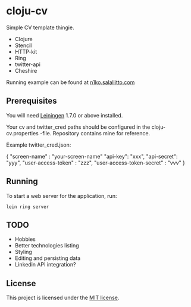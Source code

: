 # cloju-cv

Simple CV template thingie. 

* Clojure
* Stencil
* HTTP-kit
* Ring
* twitter-api
* Cheshire

Running example can be found at [n1ko.salaliitto.com][1]

## Prerequisites

You will need [Leiningen][2] 1.7.0 or above installed.

Your cv and twitter_cred paths should be configured in the cloju-cv.properties -file.
Repository contains mine for reference.

Example twitter_cred.json:

{
	"screen-name" : "your-screen-name"
	"api-key": "xxx",
	"api-secret": "yyy",
	"user-access-token" : "zzz",
	"user-access-token-secret" : "vvv"
}

## Running

To start a web server for the application, run:

    lein ring server

## TODO

 - Hobbies
 - Better technologies listing
 - Styling
 - Editing and persisting data
 - Linkedin API integration?

## License

This project is licensed under the [MIT license](http://opensource.org/licenses/MIT).

[1]: http://n1ko.salaliitto.com
[2]: https://github.com/technomancy/leiningen